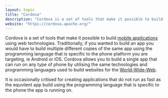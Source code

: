 ```yaml
---
layout: topic
title: "Cordova"
description: "Cordova is a set of tools that make it possible to build mobile applications using web technologies."
website: "https://cordova.apache.org/"
---
```


Cordova is a set of tools that make it possible to build [mobile applications](mobile-applications) using web technologies. Traditionally, if you wanted to build an app you would have to build multiple different copies of the same app using the programming language that is specific to the phone platform you are targeting, ie Android or iOS. Cordova allows you to build a single app that can run on any type of phone by utilising the same technologies and programming languages used to build websites for the [World-Wide-Web](world-wide-web).

It is occasionally critised for creating applications that do not run as fast as the equvilent app build using the programming language that is specific to the phone the app is running on.
